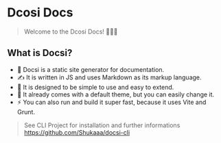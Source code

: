 # Dcosi Docs

> Welcome to the Dcosi Docs! 🎉🎉🎉

## What is Docsi?

- 📄 Docsi is a static site generator for documentation. <br/>
- ✍️ It is written in JS and uses Markdown as its markup language. <br/>
- 👶 It is designed to be simple to use and easy to extend. <br/>
- 🎨 It already comes with a default theme, but you can easily change it. <br/>
- ⚡ You can also run and build it super fast, because it uses Vite and Grunt. <br/>

> See CLI Project for installation and further informations https://github.com/Shukaaa/docsi-cli
